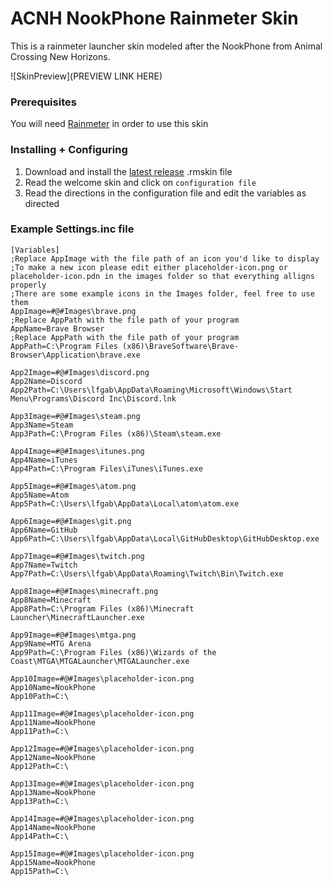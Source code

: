 # ACNH NookPhone Rainmeter Skin

This is a rainmeter launcher skin modeled after the NookPhone from Animal Crossing New Horizons.

![SkinPreview](PREVIEW LINK HERE)

### Prerequisites

You will need [Rainmeter](https://www.rainmeter.net/) in order to use this skin

### Installing + Configuring

1. Download and install the [latest release](https://github.com/lfgberg/ACNH-NookPhone/releases) .rmskin file
2. Read the welcome skin and click on `configuration file`
3. Read the directions in the configuration file and edit the variables as directed

### Example Settings.inc file
```
[Variables]
;Replace AppImage with the file path of an icon you'd like to display
;To make a new icon please edit either placeholder-icon.png or placeholder-icon.pdn in the images folder so that everything alligns properly
;There are some example icons in the Images folder, feel free to use them
AppImage=#@#Images\brave.png
;Replace AppPath with the file path of your program
AppName=Brave Browser
;Replace AppPath with the file path of your program
AppPath=C:\Program Files (x86)\BraveSoftware\Brave-Browser\Application\brave.exe

App2Image=#@#Images\discord.png
App2Name=Discord
App2Path=C:\Users\lfgab\AppData\Roaming\Microsoft\Windows\Start Menu\Programs\Discord Inc\Discord.lnk

App3Image=#@#Images\steam.png
App3Name=Steam
App3Path=C:\Program Files (x86)\Steam\steam.exe

App4Image=#@#Images\itunes.png
App4Name=iTunes
App4Path=C:\Program Files\iTunes\iTunes.exe

App5Image=#@#Images\atom.png
App5Name=Atom
App5Path=C:\Users\lfgab\AppData\Local\atom\atom.exe

App6Image=#@#Images\git.png
App6Name=GitHub
App6Path=C:\Users\lfgab\AppData\Local\GitHubDesktop\GitHubDesktop.exe

App7Image=#@#Images\twitch.png
App7Name=Twitch
App7Path=C:\Users\lfgab\AppData\Roaming\Twitch\Bin\Twitch.exe

App8Image=#@#Images\minecraft.png
App8Name=Minecraft
App8Path=C:\Program Files (x86)\Minecraft Launcher\MinecraftLauncher.exe

App9Image=#@#Images\mtga.png
App9Name=MTG Arena
App9Path=C:\Program Files (x86)\Wizards of the Coast\MTGA\MTGALauncher\MTGALauncher.exe

App10Image=#@#Images\placeholder-icon.png
App10Name=NookPhone
App10Path=C:\

App11Image=#@#Images\placeholder-icon.png
App11Name=NookPhone
App11Path=C:\

App12Image=#@#Images\placeholder-icon.png
App12Name=NookPhone
App12Path=C:\

App13Image=#@#Images\placeholder-icon.png
App13Name=NookPhone
App13Path=C:\

App14Image=#@#Images\placeholder-icon.png
App14Name=NookPhone
App14Path=C:\

App15Image=#@#Images\placeholder-icon.png
App15Name=NookPhone
App15Path=C:\
```
